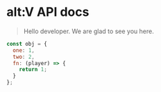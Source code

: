 # alt:V API docs

> Hello developer. We are glad to see you here.

```js
const obj = {
  one: 1,
  two: 2,
  fn: (player) => {
    return 1;
  }
};
```